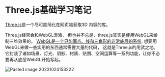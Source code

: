# Three.js基础学习笔记

 [Three.js](https://threejs.org/)是一个尽可能简化在网页端获取3D 内容的库。

Three.js经常会和WebGL混淆， 但也并不总是，three.js其实是使用WebGL来绘制三维效果的。 [WebGL是一个只能画点、线和三角形的非常底层的系统](https://webglfundamentals.org/). 想要用WebGL来做一些实用的东西通常需要大量的代码， 这就是Three.js的用武之地。它封装了诸如场景、灯光、阴影、材质、贴图、空间运算等一系列功能，让你不必要再从底层WebGL开始写起。

![Pasted image 20231024153222](https://gitee.com/wencbin/pics/raw/master/202310241532416.png)


